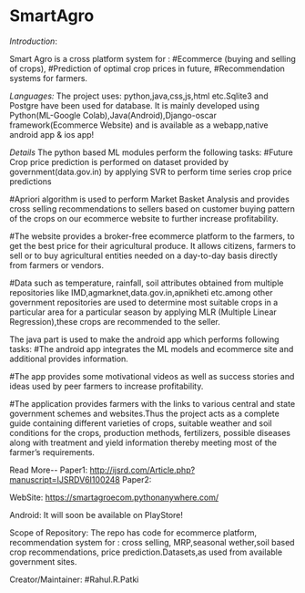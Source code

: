 # SmartAgro

*Introduction*:

Smart Agro is a cross platform system for :
#Ecommerce (buying and selling of crops),
#Prediction of optimal crop prices in future,
#Recommendation systems for farmers.

*Languages:*
The project uses: python,java,css,js,html etc.Sqlite3 and Postgre have been used for database.
It is mainly developed using Python(ML-Google Colab),Java(Android),Django-oscar framework(Ecommerce Website) and is available as a webapp,native android app & ios app!

*Details*
The python based ML modules perform the following tasks:
#Future Crop price prediction is performed on dataset provided by government(data.gov.in) by applying SVR to perform time series crop price predictions

#Apriori algorithm is used to perform Market Basket Analysis and provides cross selling recommendations to sellers  based on customer buying pattern of the crops on our ecommerce website to further increase profitability.

#The website provides a broker-free ecommerce platform to the farmers, to get the best price for their agricultural produce. It allows citizens, farmers to sell or to buy agricultural entities needed on a day-to-day basis directly from farmers or vendors.

#Data such  as temperature, rainfall, soil attributes obtained from multiple repositories like IMD,agmarknet,data.gov.in,apnikheti etc.among other  government repositories are used to determine most suitable crops in a particular area for a particular season by applying MLR (Multiple Linear Regression),these crops are recommended to the seller.

The java part is used to make the android app which performs following tasks:
#The android app integrates the ML models and ecommerce site and additional provides information.

#The app provides some motivational videos as well as success stories and ideas used by peer farmers to increase profitability.

#The application provides farmers with the links to various central and state government schemes and websites.Thus the project acts as a complete guide containing different varieties of crops, suitable weather and soil conditions for the crops, production methods, fertilizers, possible diseases along with treatment and yield information thereby meeting most of the farmer’s requirements.

  
Read More--
Paper1:
  http://ijsrd.com/Article.php?manuscript=IJSRDV6I100248
Paper2:

WebSite:
  https://smartagroecom.pythonanywhere.com/
  
Android:
It will soon be available on PlayStore!

Scope of Repository:
The repo has code for ecommerce platform, recommendation system for : cross selling, MRP,seasonal wether,soil based crop recommendations, price prediction.Datasets,as used from available government sites.
 

  
Creator/Maintainer:
#Rahul.R.Patki
